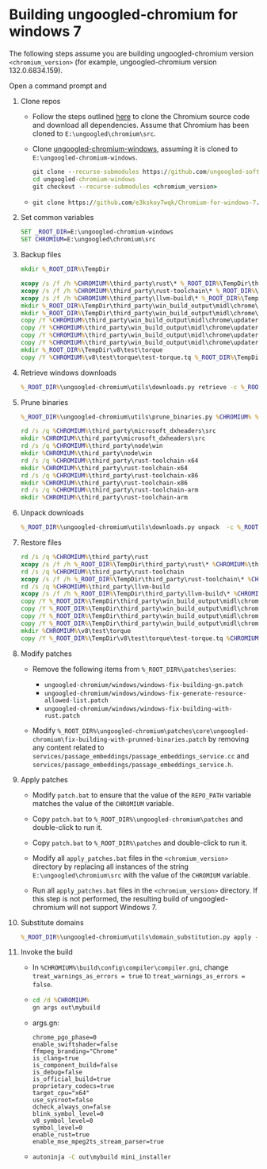 # Building ungoogled-chromium for windows 7

The following steps assume you are building ungoogled-chromium version `<chromium_version>` (for example, ungoogled-chromium version 132.0.6834.159).

Open a command prompt and

1. Clone repos

   - Follow the steps outlined [here](https://chromium.googlesource.com/chromium/src/+/main/docs/windows_build_instructions.md) to clone the Chromium source code and download all dependencies. Assume that Chromium has been cloned to `E:\ungoogled\chromium\src`.

   - Clone [ungoogled-chromium-windows](https://github.com/ungoogled-software/ungoogled-chromium-windows), assuming it is cloned to `E:\ungoogled-chromium-windows`.

     ```bat
     git clone --recurse-submodules https://github.com/ungoogled-software/ungoogled-chromium-windows.git
     cd ungoogled-chromium-windows
     git checkout --recurse-submodules <chromium_version>
     ```

   - ```bat
     git clone https://github.com/e3kskoy7wqk/Chromium-for-windows-7.git
     ```

2. Set common variables

   ```bat
   SET _ROOT_DIR=E:\ungoogled-chromium-windows
   SET CHROMIUM=E:\ungoogled\chromium\src
   ```

3. Backup files

   ```bat
   mkdir %_ROOT_DIR%\TempDir
   ```

   ```bat
   xcopy /s /f /h %CHROMIUM%\third_party\rust\* %_ROOT_DIR%\TempDir\third_party\rust\
   xcopy /s /f /h %CHROMIUM%\third_party\rust-toolchain\* %_ROOT_DIR%\TempDir\third_party\rust-toolchain\
   xcopy /s /f /h %CHROMIUM%\third_party\llvm-build\* %_ROOT_DIR%\TempDir\third_party\llvm-build\
   mkdir %_ROOT_DIR%\TempDir\third_party\win_build_output\midl\chrome\updater\app\server\win\x64
   mkdir %_ROOT_DIR%\TempDir\third_party\win_build_output\midl\chrome\updater\app\server\win\x86
   copy /Y %CHROMIUM%\third_party\win_build_output\midl\chrome\updater\app\server\win\x64\updater_legacy_idl.tlb %_ROOT_DIR%\TempDir\third_party\win_build_output\midl\chrome\updater\app\server\win\x64\updater_legacy_idl.tlb
   copy /Y %CHROMIUM%\third_party\win_build_output\midl\chrome\updater\app\server\win\x64\updater_idl.tlb %_ROOT_DIR%\TempDir\third_party\win_build_output\midl\chrome\updater\app\server\win\x64\updater_idl.tlb
   copy /Y %CHROMIUM%\third_party\win_build_output\midl\chrome\updater\app\server\win\x86\updater_legacy_idl.tlb %_ROOT_DIR%\TempDir\third_party\win_build_output\midl\chrome\updater\app\server\win\x86\updater_legacy_idl.tlb
   copy /Y %CHROMIUM%\third_party\win_build_output\midl\chrome\updater\app\server\win\x86\updater_idl.tlb %_ROOT_DIR%\TempDir\third_party\win_build_output\midl\chrome\updater\app\server\win\x86\updater_idl.tlb
   mkdir %_ROOT_DIR%\TempDir\v8\test\torque
   copy /Y %CHROMIUM%\v8\test\torque\test-torque.tq %_ROOT_DIR%\TempDir\v8\test\torque\test-torque.tq
   ```

4. Retrieve windows downloads

   ```bat
   %_ROOT_DIR%\ungoogled-chromium\utils\downloads.py retrieve -c %_ROOT_DIR%\build\download_cache -i %_ROOT_DIR%\downloads.ini   
   ```

5. Prune binaries

   ```bat
   %_ROOT_DIR%\ungoogled-chromium\utils\prune_binaries.py %CHROMIUM% %_ROOT_DIR%\pruning.list
   ```

   ```bat
   rd /s /q %CHROMIUM%\third_party\microsoft_dxheaders\src
   mkdir %CHROMIUM%\third_party\microsoft_dxheaders\src
   rd /s /q %CHROMIUM%\third_party\node\win
   mkdir %CHROMIUM%\third_party\node\win
   rd /s /q %CHROMIUM%\third_party\rust-toolchain-x64
   mkdir %CHROMIUM%\third_party\rust-toolchain-x64
   rd /s /q %CHROMIUM%\third_party\rust-toolchain-x86
   mkdir %CHROMIUM%\third_party\rust-toolchain-x86
   rd /s /q %CHROMIUM%\third_party\rust-toolchain-arm
   mkdir %CHROMIUM%\third_party\rust-toolchain-arm
   ```

6. Unpack downloads

   ```bat
   %_ROOT_DIR%\ungoogled-chromium\utils\downloads.py unpack  -c %_ROOT_DIR%\build\download_cache -i %_ROOT_DIR%\downloads.ini -- %CHROMIUM%
   ```

7. Restore files

   ```bat
   rd /s /q %CHROMIUM%\third_party\rust
   xcopy /s /f /h %_ROOT_DIR%\TempDir\third_party\rust\* %CHROMIUM%\third_party\rust\
   rd /s /q %CHROMIUM%\third_party\rust-toolchain
   xcopy /s /f /h %_ROOT_DIR%\TempDir\third_party\rust-toolchain\* %CHROMIUM%\third_party\rust-toolchain\
   rd /s /q %CHROMIUM%\third_party\llvm-build
   xcopy /s /f /h %_ROOT_DIR%\TempDir\third_party\llvm-build\* %CHROMIUM%\third_party\llvm-build\
   copy /Y %_ROOT_DIR%\TempDir\third_party\win_build_output\midl\chrome\updater\app\server\win\x64\updater_legacy_idl.tlb %CHROMIUM%\third_party\win_build_output\midl\chrome\updater\app\server\win\x64\updater_legacy_idl.tlb
   copy /Y %_ROOT_DIR%\TempDir\third_party\win_build_output\midl\chrome\updater\app\server\win\x64\updater_idl.tlb %CHROMIUM%\third_party\win_build_output\midl\chrome\updater\app\server\win\x64\updater_idl.tlb
   copy /Y %_ROOT_DIR%\TempDir\third_party\win_build_output\midl\chrome\updater\app\server\win\x86\updater_legacy_idl.tlb %CHROMIUM%\third_party\win_build_output\midl\chrome\updater\app\server\win\x86\updater_legacy_idl.tlb
   copy /Y %_ROOT_DIR%\TempDir\third_party\win_build_output\midl\chrome\updater\app\server\win\x86\updater_idl.tlb %CHROMIUM%\third_party\win_build_output\midl\chrome\updater\app\server\win\x86\updater_idl.tlb
   mkdir %CHROMIUM%\v8\test\torque
   copy /Y %_ROOT_DIR%\TempDir\v8\test\torque\test-torque.tq %CHROMIUM%\v8\test\torque\test-torque.tq
   ```

8. Modify patches

   - Remove the following items from `%_ROOT_DIR%\patches\series`:

     - `ungoogled-chromium/windows/windows-fix-building-gn.patch`
     - `ungoogled-chromium/windows/windows-fix-generate-resource-allowed-list.patch`
     - `ungoogled-chromium/windows/windows-fix-building-with-rust.patch`

   - Modify `%_ROOT_DIR%\ungoogled-chromium\patches\core\ungoogled-chromium\fix-building-with-prunned-binaries.patch` by removing any content related to `services/passage_embeddings/passage_embeddings_service.cc` and `services/passage_embeddings/passage_embeddings_service.h`.

9. Apply patches

   - Modify `patch.bat` to ensure that the value of the `REPO_PATH` variable matches the value of the `CHROMIUM` variable.

   - Copy `patch.bat` to `%_ROOT_DIR%\ungoogled-chromium\patches` and double-click to run it.

   - Copy `patch.bat` to `%_ROOT_DIR%\patches` and double-click to run it.

   - Modify all `apply_patches.bat` files in the `<chromium_version>` directory by replacing all instances of the string `E:\ungoogled\chromium\src` with the value of the `CHROMIUM` variable. 

   - Run all `apply_patches.bat` files in the `<chromium_version>` directory. If this step is not performed, the resulting build of ungoogled-chromium will not support Windows 7.

10. Substitute domains

    ```bat
    %_ROOT_DIR%\ungoogled-chromium\utils\domain_substitution.py apply -r %_ROOT_DIR%\ungoogled-chromium\domain_regex.list -f %_ROOT_DIR%\ungoogled-chromium\domain_substitution.list -c %_ROOT_DIR%\build\domsubcache.tar.gz %CHROMIUM%
    ```

11. Invoke the build

    - In `%CHROMIUM%\build\config\compiler\compiler.gni`, change `treat_warnings_as_errors = true` to `treat_warnings_as_errors = false`.

    - ```bat
      cd /d %CHROMIUM%
      gn args out\mybuild
      ```

    - args.gn:

      ```
      chrome_pgo_phase=0
      enable_swiftshader=false
      ffmpeg_branding="Chrome"
      is_clang=true
      is_component_build=false
      is_debug=false
      is_official_build=true
      proprietary_codecs=true
      target_cpu="x64"
      use_sysroot=false
      dcheck_always_on=false
      blink_symbol_level=0
      v8_symbol_level=0
      symbol_level=0
      enable_rust=true
      enable_mse_mpeg2ts_stream_parser=true
      ```
    
    - ```bat
      autoninja -C out\mybuild mini_installer
      ```
